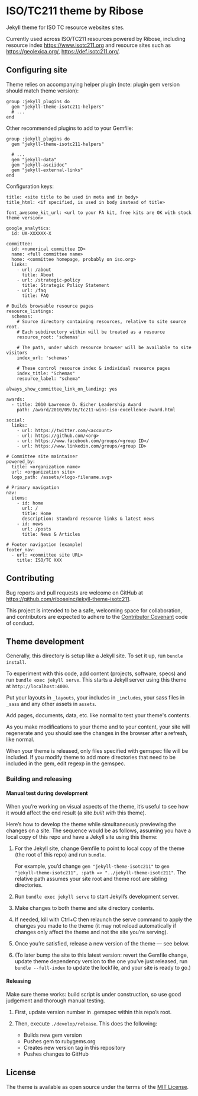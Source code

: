 # ISO/TC211 theme by Ribose

Jekyll theme for ISO TC resource websites sites.

Currently used across ISO/TC211 resources
powered by Ribose, including resource index https://www.isotc211.org
and resource sites such as https://geolexica.org/, https://def.isotc211.org/.


## Configuring site

Theme relies on accompanying helper plugin
(note: plugin gem version should match theme version):

```
group :jekyll_plugins do
  gem "jekyll-theme-isotc211-helpers"
  # ...
end
```

Other recommended plugins to add to your Gemfile:

```
group :jekyll_plugins do
  gem "jekyll-theme-isotc211-helpers"

  # ...
  gem "jekyll-data"
  gem "jekyll-asciidoc"
  gem "jekyll-external-links"
end
```

Configuration keys:

```
title: <site title to be used in meta and in body>
title_html: <if specified, is used in body instead of title>

font_awesome_kit_url: <url to your FA kit, free kits are OK with stock theme version>

google_analytics:
  id: UA-XXXXXX-X

committee:
  id: <numerical committee ID>
  name: <full committee name>
  home: <committee homepage, probably on iso.org>
  links:
    - url: /about
      title: About
    - url: /strategic-policy
      title: Strategic Policy Statement
    - url: /faq
      title: FAQ

# Builds browsable resource pages
resource_listings:
  schemas:
    # Source directory containing resources, relative to site source root.
    # Each subdirectory within will be treated as a resource
    resource_root: 'schemas'

    # The path, under which resource browser will be available to site visitors
    index_url: 'schemas'

    # These control resource index & individual resource pages
    index_title: "Schemas"
    resource_label: "schema"

always_show_committee_link_on_landing: yes

awards:
  - title: 2010 Lawrence D. Eicher Leadership Award
    path: /award/2010/09/16/tc211-wins-iso-excellence-award.html

social:
  links:
    - url: https://twitter.com/<account>
    - url: https://github.com/<org>
    - url: https://www.facebook.com/groups/<group ID>/
    - url: https://www.linkedin.com/groups/<group ID>

# Committee site maintainer
powered_by:
  title: <organization name>
  url: <organization site>
  logo_path: /assets/<logo-filename.svg>

# Primary navigation
nav:
  items:
    - id: home
      url: /
      title: Home
      description: Standard resource links & latest news
    - id: news
      url: /posts
      title: News & Articles

# Footer navigation (example)
footer_nav:
  - url: <committee site URL>
    title: ISO/TC XXX
```


## Contributing

Bug reports and pull requests are welcome on GitHub
at https://github.com/riboseinc/jekyll-theme-isotc211.

This project is intended to be a safe, welcoming space for collaboration,
and contributors are expected to adhere
to the [Contributor Covenant](http://contributor-covenant.org) code of conduct.


## Theme development

Generally, this directory is setup like a Jekyll site. To set it up,
run `bundle install`.

To experiment with this code, add content (projects, software, specs)
and run `bundle exec jekyll serve`. This starts a Jekyll server
using this theme at `http://localhost:4000`. 

Put your layouts in `_layouts`, your includes in `_includes`,
your sass files in `_sass` and any other assets in `assets`.

Add pages, documents, data, etc. like normal to test your theme's contents.

As you make modifications to your theme and to your content, your site will
regenerate and you should see the changes in the browser after a refresh,
like normal.

When your theme is released, only files specified with gemspec file
will be included. If you modify theme to add more directories that
need to be included in the gem, edit regexp in the gemspec.

### Building and releasing

#### Manual test during development

When you’re working on visual aspects of the theme, it’s useful
to see how it would affect the end result (a site *built with* this theme).

Here’s how to develop the theme while simultaneously previewing the changes
on a site. The sequence would be as follows, assuming you have a local copy
of this repo and have a Jekyll site using this theme:

1. For the Jekyll site, change Gemfile to point to local copy
   of the theme (the root of this repo) and run `bundle`.

   For example, you’d change `gem "jekyll-theme-isotc211"`
   to `gem "jekyll-theme-isotc211", :path => "../jekyll-theme-isotc211"`.
   The relative path assumes your site root and theme root are sibling directories.

2. Run `bundle exec jekyll serve` to start Jekyll’s development server.

3. Make changes to both theme and site directory contents.

4. If needed, kill with Ctrl+C then relaunch the serve command
   to apply the changes you made to the theme
   (it may not reload automatically if changes only affect the theme and not the site
   you’re serving).

4. Once you’re satisfied, release a new version of the theme — see below.

5. (To later bump the site to this latest version: revert the Gemfile change,
   update theme dependency version to the one you’ve just released,
   run `bundle --full-index` to update the lockfile,
   and your site is ready to go.)

#### Releasing

Make sure theme works: build script is under construction,
so use good judgement and thorough manual testing.

1. First, update version number in .gemspec within this repo’s root.

2. Then, execute `./develop/release`. This does the following:

   * Builds new gem version
   * Pushes gem to rubygems.org
   * Creates new version tag in this repository
   * Pushes changes to GitHub


## License

The theme is available as open source under the terms of the [MIT License](https://opensource.org/licenses/MIT).
